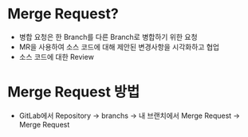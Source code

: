 # Merge Request?
* 병합 요청은 한 Branch를 다른 Branch로 병합하기 위한 요청
* MR을 사용하여 소스 코드에 대해 제안된 변경사항을 시각화하고 협업
* 소스 코드에 대한 Review

# Merge Request 방법
* GitLab에서 Repository -> branchs -> 내 브랜치에서 Merge Request -> Merge Request

